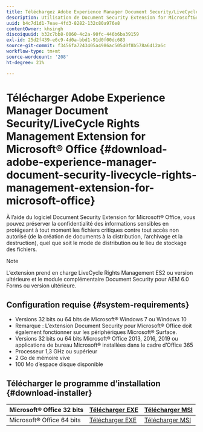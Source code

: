 ```yaml
---
title: Téléchargez Adobe Experience Manager Document Security/LiveCycle Rights Management Extension for Microsoft&reg ; Office
description: Utilisation de Document Security Extension for Microsoft&reg; Logiciel Office permettant de protéger les fichiers critiques contre tout accès non autorisé
uuid: b4c7d1d1-7eae-4fd3-8282-132c80a976e8
contentOwner: khsingh
discoiquuid: b32c7bb8-0060-4c2a-90fc-446b6ba39159
exl-id: 25d2f439-e6c9-4d0a-bbd1-91d0f00dc683
source-git-commit: f3456fa7243405a4986ac50540f8b578a6412a6c
workflow-type: tm+mt
source-wordcount: '208'
ht-degree: 21%

---
```


# Télécharger Adobe Experience Manager Document Security/LiveCycle Rights Management Extension for Microsoft® Office {#download-adobe-experience-manager-document-security-livecycle-rights-management-extension-for-microsoft-office}

À l’aide du logiciel Document Security Extension for Microsoft® Office, vous pouvez préserver la confidentialité des informations sensibles en protégeant à tout moment les fichiers critiques contre tout accès non autorisé (de la création de documents à la distribution, l’archivage et la destruction), quel que soit le mode de distribution ou le lieu de stockage des fichiers.

>[!NOTE]
>
>L’extension prend en charge LiveCycle Rights Management ES2 ou version ultérieure et le module complémentaire Document Security pour AEM 6.0 Forms ou version ultérieure.

## Configuration requise {#system-requirements}

* Versions 32 bits ou 64 bits de Microsoft® Windows 7 ou Windows 10
* Remarque : L’extension Document Security pour Microsoft® Office doit également fonctionner sur les périphériques Microsoft® Surface.
* Versions 32 bits ou 64 bits Microsoft® Office 2013, 2016, 2019 ou applications de bureau Microsoft® installées dans le cadre d’Office 365
* Processeur 1,3 GHz ou supérieur
* 2 Go de mémoire vive
* 100 Mo d’espace disque disponible

## Télécharger le programme d’installation {#download-installer}

| Microsoft® Office 32 bits | [Télécharger EXE](https://download.macromedia.com/pub/livecycle/policyserver/DocumentSecurityExtensionforMicrosoftOffice.exe) | [Télécharger MSI](https://download.macromedia.com/pub/livecycle/policyserver/DocumentSecurityExtensionforMicrosoftOffice.zip) |
|---|---|---|
| Microsoft® Office 64 bits | [Télécharger EXE](https://download.macromedia.com/pub/livecycle/policyserver/DocumentSecurityExtensionforMicrosoftOffice64.exe) | [Télécharger MSI](https://download.macromedia.com/pub/livecycle/policyserver/DocumentSecurityExtensionforMicrosoftOffice64.zip) |

